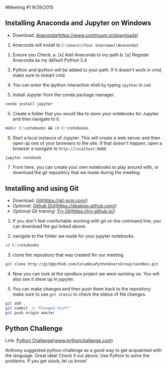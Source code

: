 #Meeting #1 9/29/2015

## Installing Anaconda and Jupyter on Windows

* Download: [Anaconda](https://www.continuum.io/downloads)(https://www.continuum.io/downloads)

1. Anaconda will install to `C:\Users\(Your Username)\Anaconda3`

2. Ensure you Check: 
	a. [x] Add Anaconda to my path 
	b. [x] Register Anaconda as my default Python 3.4

3. Python and ipython will be added to your path. If it doesn't work in cmd, make sure to restart cmd.

4. You can enter the ipython interactive shell by typing `ipython` in `cmd`.

4. Install Jupyter from the conda package manager. 
```bash
conda install jupyter
```
5. Create a folder that you would like to store your notebooks for Jupyter and then navigate to it.
```bash
mkdir C:\notebooks && cd C:\notebooks
````

6. Start a local instance of Jupyter. This will create a web server and then open up one of your browsers to the site. If that doesn't happen, open a browser a navigate to `http://localhost:8888`
```bash
jupyter notebook
```

7. From here, you can create your own notebooks to play around with, or download the git repository that we made during the meeting.


## Installing and using Git
* Download: [Git](https://git-scm.com/)(https://git-scm.com/)
* _Optional_: [Github GUI](https://desktop.github.com/)(https://desktop.github.com/)
* _Optional Git training_: [Try Git](https://try.github.io/)(https://try.github.io/)

1. If you don't feel comfortable working with git on the command line, you can download the gui linked above.

2. navigate to the folder we made for your jupyter notebooks.
```bash
cd C:\notebooks
```

3.  clone the repository that was created for our meeting
```bash
git clone http://git@github.com/ColumbiaPythonUsersGroup/sandbox.git
```

4. Now you can look at the sandbox project we were working on. You will also see it show up in jupyter.

5. You can make changes and then push them back to the repository. make sure to use `git status` to check the status of file changes.
```bash
git add .
git commit -m "Changed Stuff"
git push origin master
```

## Python Challenge
Link: [Python Challenge](www.pythonchallenge.com)(www.pythonchallenge.com)

Anthony suggested python challenge as a good way to get acquainted with the language. Great idea! Check it out above. Use Python to solve the problems. If you get stuck, let us know!


